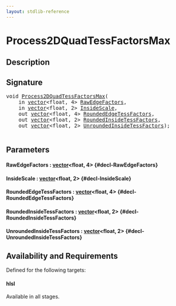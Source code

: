 ```yaml
---
layout: stdlib-reference
---
```


# Process2DQuadTessFactorsMax

## Description





## Signature 

<pre>
<span class="code_keyword">void</span> <a href="/stdlib-reference/global-decls/Process2DQuadTessFactorsMax">Process2DQuadTessFactorsMax</a>(
    <span class="code_keyword">in</span> <a href="/stdlib-reference/types/vector/index">vector</a>&lt;<span class="code_keyword">float</span>, 4&gt; <a href="/stdlib-reference/global-decls/Process2DQuadTessFactorsMax#decl-RawEdgeFactors" class="code_param">RawEdgeFactors</a>,
    <span class="code_keyword">in</span> <a href="/stdlib-reference/types/vector/index">vector</a>&lt;<span class="code_keyword">float</span>, 2&gt; <a href="/stdlib-reference/global-decls/Process2DQuadTessFactorsMax#decl-InsideScale" class="code_param">InsideScale</a>,
    <span class="code_keyword">out</span> <a href="/stdlib-reference/types/vector/index">vector</a>&lt;<span class="code_keyword">float</span>, 4&gt; <a href="/stdlib-reference/global-decls/Process2DQuadTessFactorsMax#decl-RoundedEdgeTessFactors" class="code_param">RoundedEdgeTessFactors</a>,
    <span class="code_keyword">out</span> <a href="/stdlib-reference/types/vector/index">vector</a>&lt;<span class="code_keyword">float</span>, 2&gt; <a href="/stdlib-reference/global-decls/Process2DQuadTessFactorsMax#decl-RoundedInsideTessFactors" class="code_param">RoundedInsideTessFactors</a>,
    <span class="code_keyword">out</span> <a href="/stdlib-reference/types/vector/index">vector</a>&lt;<span class="code_keyword">float</span>, 2&gt; <a href="/stdlib-reference/global-decls/Process2DQuadTessFactorsMax#decl-UnroundedInsideTessFactors" class="code_param">UnroundedInsideTessFactors</a>);

</pre>

## Parameters

#### RawEdgeFactors  : [vector](/stdlib-reference/types/vector/index)\<float, 4\> {#decl-RawEdgeFactors}
#### InsideScale  : [vector](/stdlib-reference/types/vector/index)\<float, 2\> {#decl-InsideScale}
#### RoundedEdgeTessFactors  : [vector](/stdlib-reference/types/vector/index)\<float, 4\> {#decl-RoundedEdgeTessFactors}
#### RoundedInsideTessFactors  : [vector](/stdlib-reference/types/vector/index)\<float, 2\> {#decl-RoundedInsideTessFactors}
#### UnroundedInsideTessFactors  : [vector](/stdlib-reference/types/vector/index)\<float, 2\> {#decl-UnroundedInsideTessFactors}

## Availability and Requirements

Defined for the following targets:

#### hlsl
Available in all stages.



